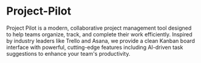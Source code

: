 # Project-Pilot
Project Pilot is a modern, collaborative project management tool designed to help teams organize, track, and complete their work efficiently. Inspired by industry leaders like Trello and Asana, we provide a clean Kanban board interface with powerful, cutting-edge features including AI-driven task suggestions to enhance your team's productivity.
